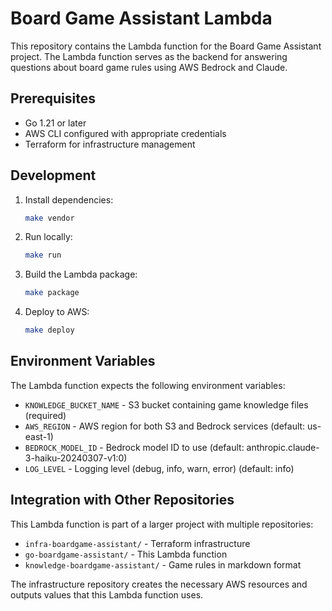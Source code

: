 # Board Game Assistant Lambda

This repository contains the Lambda function for the Board Game Assistant project. The Lambda function serves as the backend for answering questions about board game rules using AWS Bedrock and Claude.

## Prerequisites

- Go 1.21 or later
- AWS CLI configured with appropriate credentials
- Terraform for infrastructure management

## Development

1. Install dependencies:
   ```bash
   make vendor
   ```

2. Run locally:
   ```bash
   make run
   ```

3. Build the Lambda package:
   ```bash
   make package
   ```

4. Deploy to AWS:
   ```bash
   make deploy
   ```

## Environment Variables

The Lambda function expects the following environment variables:

- `KNOWLEDGE_BUCKET_NAME` - S3 bucket containing game knowledge files (required)
- `AWS_REGION` - AWS region for both S3 and Bedrock services (default: us-east-1)
- `BEDROCK_MODEL_ID` - Bedrock model ID to use (default: anthropic.claude-3-haiku-20240307-v1:0)
- `LOG_LEVEL` - Logging level (debug, info, warn, error) (default: info)

## Integration with Other Repositories

This Lambda function is part of a larger project with multiple repositories:

- `infra-boardgame-assistant/` - Terraform infrastructure
- `go-boardgame-assistant/` - This Lambda function
- `knowledge-boardgame-assistant/` - Game rules in markdown format

The infrastructure repository creates the necessary AWS resources and outputs values that this Lambda function uses. 